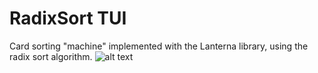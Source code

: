 # RadixSort TUI
Card sorting "machine" implemented with the Lanterna library, using the radix sort algorithm.
![alt text](https://raw.githubusercontent.com/figman57/RadixSortTUI/master/TUIscreenshot.png)
